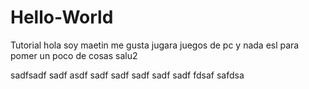 # Hello-World
Tutorial
hola soy maetin me gusta jugara juegos de pc y nada esl
para pomer un poco de cosas salu2




sadfsadf sadf asdf sadf sadf sadf sadf sadf  fdsaf safdsa 
